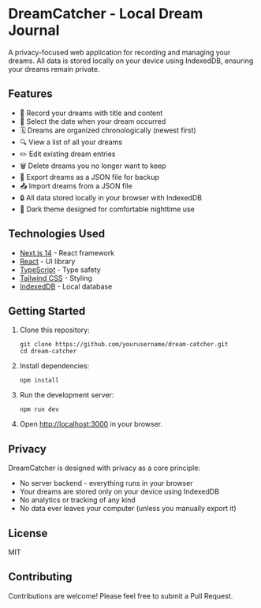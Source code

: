 # DreamCatcher - Local Dream Journal

A privacy-focused web application for recording and managing your dreams. All data is stored locally on your device using IndexedDB, ensuring your dreams remain private.

## Features

- 📝 Record your dreams with title and content
- 📅 Select the date when your dream occurred
- 🗓 Dreams are organized chronologically (newest first)
- 🔍 View a list of all your dreams
- ✏️ Edit existing dream entries
- 🗑 Delete dreams you no longer want to keep
- 💾 Export dreams as a JSON file for backup
- 📤 Import dreams from a JSON file
- 🔒 All data stored locally in your browser with IndexedDB
- 🌙 Dark theme designed for comfortable nighttime use

## Technologies Used

- [Next.js 14](https://nextjs.org/) - React framework
- [React](https://reactjs.org/) - UI library
- [TypeScript](https://www.typescriptlang.org/) - Type safety
- [Tailwind CSS](https://tailwindcss.com/) - Styling
- [IndexedDB](https://developer.mozilla.org/en-US/docs/Web/API/IndexedDB_API) - Local database

## Getting Started

1. Clone this repository:
   ```
   git clone https://github.com/yourusername/dream-catcher.git
   cd dream-catcher
   ```

2. Install dependencies:
   ```
   npm install
   ```

3. Run the development server:
   ```
   npm run dev
   ```

4. Open [http://localhost:3000](http://localhost:3000) in your browser.

## Privacy

DreamCatcher is designed with privacy as a core principle:

- No server backend - everything runs in your browser
- Your dreams are stored only on your device using IndexedDB
- No analytics or tracking of any kind
- No data ever leaves your computer (unless you manually export it)

## License

MIT

## Contributing

Contributions are welcome! Please feel free to submit a Pull Request.
